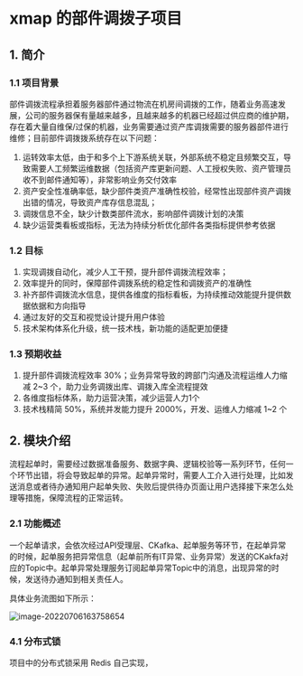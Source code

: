 # xmap 的部件调拨子项目

## 1. 简介

### 1.1 项目背景

部件调拨流程承担着服务器部件通过物流在机房间调拨的工作，随着业务高速发展，公司的服务器保有量越来越多，且越来越多的机器已经超过供应商的维护期，存在着大量自维保/过保的机器，业务需要通过资产库调拨需要的服务器部件进行维修；目前部件调拨拨系统存在以下问题：

1. 运转效率太低，由于和多个上下游系统关联，外部系统不稳定且频繁交互，导致需要人工频繁运维数据（包括资产库更新问题、人工授权失败、资产管理员收不到邮件通知等），非常影响业务交付效率
2. 资产安全性准确率低，缺少部件类资产准确性校验，经常性出现部件资产调拨出错的情况，导致资产库存信息混乱；
3. 调拨信息不全，缺少计数类部件流水，影响部件调拨计划的决策
4. 缺少运营类看板或指标，无法为持续分析优化部件各类指标提供参考依据

### 1.2 目标

1. 实现调拨自动化，减少人工干预，提升部件调拨流程效率；
2. 效率提升的同时，保障部件调拨系统的稳定性和调拨资产的准确性
3. 补齐部件调拨流水信息，提供各维度的指标看板，为持续推动效能提升提供数据依据和方向指导
4. 通过友好的交互和视觉设计提升用户体验
5. 技术架构体系化升级，统一技术栈，新功能的适配更加便捷

### 1.3 预期收益

1. 提升部件调拨流程效率 30%；业务异常导致的跨部门沟通及流程运维人力缩减 2~3 个，助力业务调拨出库、调拨入库全流程提效
2. 各维度指标体系，助力运营决策，减少运营人力1个
3. 技术栈精简 50%，系统并发能力提升 2000%，开发、运维人力缩减 1~2 个

## 2. 模块介绍

流程起单时，需要经过数据准备服务、数据字典、逻辑校验等一系列环节，任何一个环节出错，将会导致起单的异常。起单异常时，需要人工介入进行处理，比如发送消息或者待办通知用户起单失败、失败后提供待办页面让用户选择接下来怎么处理等措施，保障流程的正常运转。

### 2.1 功能概述

一个起单请求，会依次经过API受理层、CKafka、起单服务等环节，在起单异常的时候，起单服务把异常信息（起单前所有IT异常、业务异常）发送的CKakfa对应的Topic中。起单异常处理服务订阅起单异常Topic中的消息，出现异常的时候，发送待办通知到相关责任人。

具体业务流图如下所示：

![image-20220706163758654](https://cdn.jsdelivr.net/gh/Faraway002/typora/images/image-20220706163758654.png)

### 4.1 分布式锁

项目中的分布式锁采用 Redis 自己实现，
